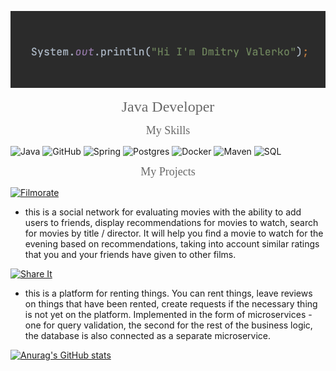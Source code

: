 ![Header](https://github.com/DmitreeV/DmitreeV/blob/main/header/header.png)


<p align="center"><font color="696969" size ="5" face ="Tahoma">Java Developer</font></p>

<p align="center"><font color="696969" size ="4" face ="Tahoma">My Skills</font></p>

![Java](https://img.shields.io/badge/-Java-FFF8DC?style=for-the-badge&logo=java)
![GitHub](https://img.shields.io/badge/-GitHub-000000?style=for-the-badge&logo=GitHub)
![Spring](https://img.shields.io/badge/-Spring-7FFF00?style=for-the-badge&logo=Spring)
![Postgres](https://img.shields.io/badge/-Postgres-B0E0E6?style=for-the-badge&logo=PostgreSQL)
![Docker](https://img.shields.io/badge/-Docker-87CEFA?style=for-the-badge&logo=Docker)
![Maven](https://img.shields.io/badge/-Maven-696969?style=for-the-badge&logo=Maven)
![SQL](https://img.shields.io/badge/-SQL-FFEBCD?style=for-the-badge&logo=mysql)

<p align="center"><font color="696969" size ="4" face ="Tahoma">My Projects</font></p>

[![Filmorate](https://img.shields.io/badge/-Filmorate-000000?style=for-the-badge&logo=GitHub)](https://github.com/DmitreeV/java-filmorate)
- this is a social network for evaluating movies with the ability to add users to friends, display recommendations for movies to watch, search for movies by title / director. It will help you find a movie to watch for the evening based on recommendations, taking into account similar ratings that you and your friends have given to other films.

[![Share It](https://img.shields.io/badge/-ShareIt-000000?style=for-the-badge&logo=GitHub)](https://github.com/DmitreeV/java-shareit)
- this is a platform for renting things. You can rent things, leave reviews on things that have been rented, create requests if the necessary thing is not yet on the platform. Implemented in the form of microservices - one for query validation, the second for the rest of the business logic, the database is also connected as a separate microservice.

[![Anurag's GitHub stats](https://github-readme-stats.vercel.app/api?username=dmitreev&show_icons=true&theme=dark)](https://github.com/dmitreev/github-readme-stats)